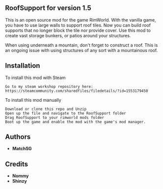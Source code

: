 ## RoofSupport for version 1.5

This is an open source mod for the game RimWorld. With the vanilla game, you have to use large walls to support roof tiles. Now you can build roof supports that no longer block the tile nor provide cover.
Use this mod to create vast storage bunkers, or patios around your structures.

When using underneath a mountain, don't forget to construct a roof. This is an ongoing issue with using structures of any sort with a mountainous roof.

## Installation

To install this mod with Steam

```
Go to my steam workshop repository here: https://steamcommunity.com/sharedfiles/filedetails/?id=1553179450
```

To install this mod manually
```
Download or clone this repo and Unzip
Open up the file and navigate to the RoofSupport folder
Drag RoofSupport to your rimworld mods folder
Boot up the game and enable the mod with the game's mod manager.
```

## Authors
* **MatchSG**

## Credits
* **Nommy**
* **Shinzy**  
